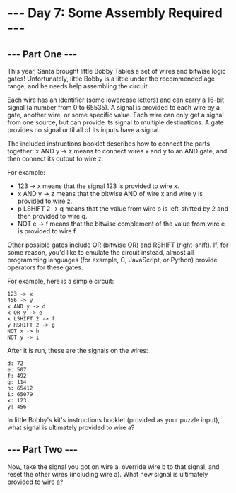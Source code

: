 # --- Day 7: Some Assembly Required ---
## --- Part One ---
This year, Santa brought little Bobby Tables a set of wires and bitwise logic gates! Unfortunately, little Bobby is a little under the recommended age range, and he needs help assembling the circuit.

Each wire has an identifier (some lowercase letters) and can carry a 16-bit signal (a number from 0 to 65535). A signal is provided to each wire by a gate, another wire, or some specific value. Each wire can only get a signal from one source, but can provide its signal to multiple destinations. A gate provides no signal until all of its inputs have a signal.

The included instructions booklet describes how to connect the parts together: x AND y -> z means to connect wires x and y to an AND gate, and then connect its output to wire z.

For example:

- 123 -> x means that the signal 123 is provided to wire x.
- x AND y -> z means that the bitwise AND of wire x and wire y is provided to wire z.
- p LSHIFT 2 -> q means that the value from wire p is left-shifted by 2 and then provided to wire q.
- NOT e -> f means that the bitwise complement of the value from wire e is provided to wire f.

Other possible gates include OR (bitwise OR) and RSHIFT (right-shift). If, for some reason, you'd like to emulate the circuit instead, almost all programming languages (for example, C, JavaScript, or Python) provide operators for these gates.

For example, here is a simple circuit:

`123 -> x`\
`456 -> y`\
`x AND y -> d`\
`x OR y -> e`\
`x LSHIFT 2 -> f`\
`y RSHIFT 2 -> g`\
`NOT x -> h`\
`NOT y -> i`

After it is run, these are the signals on the wires:

`d: 72`\
`e: 507`\
`f: 492`\
`g: 114`\
`h: 65412`\
`i: 65079`\
`x: 123`\
`y: 456`

In little Bobby's kit's instructions booklet (provided as your puzzle input), what signal is ultimately provided to wire a?

## --- Part Two ---
Now, take the signal you got on wire a, override wire b to that signal, and reset the other wires (including wire a). What new signal is ultimately provided to wire a?